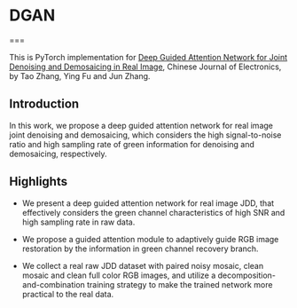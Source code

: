 # DGAN
===

This is PyTorch implementation for [Deep Guided Attention Network for Joint Denoising and Demosaicing in Real Image](https://cje.ejournal.org.cn/en/article/doi/10.23919/cje.2022.00.414), Chinese Journal of Electronics, by Tao Zhang, Ying Fu and Jun Zhang.

## Introduction
In this work, we propose a deep guided attention network for real image joint denoising and demosaicing, which considers the high signal-to-noise ratio and high sampling rate of green information for denoising and demosaicing, respectively.

## Highlights
* We present a deep guided attention network for real image JDD, that effectively considers the green channel characteristics of high SNR and high sampling rate in raw data.

* We propose a guided attention module to adaptively guide RGB image restoration by the information in green channel recovery branch.
  
* We collect a real raw JDD dataset with paired noisy mosaic, clean mosaic and clean full color RGB images, and utilize a decomposition-and-combination training strategy to make the trained network more practical to the real data.
